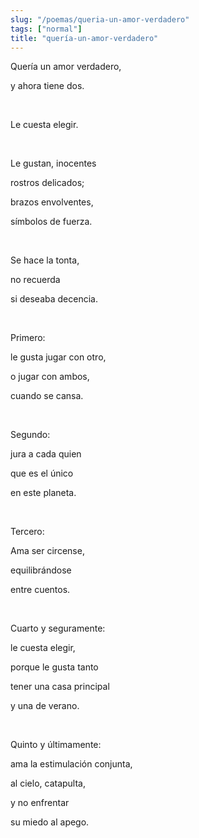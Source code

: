 ```yaml
---
slug: "/poemas/queria-un-amor-verdadero"
tags: ["normal"]
title: "quería-un-amor-verdadero"
---
```

Quería un amor verdadero,

y ahora tiene dos.

&nbsp;

Le cuesta elegir.

&nbsp;

Le gustan, inocentes

rostros delicados;

brazos envolventes,

símbolos de fuerza.

&nbsp;

Se hace la tonta,

no recuerda

si deseaba decencia.

&nbsp;

Primero:

le gusta jugar con otro,

o jugar con ambos,

cuando se cansa.

&nbsp;

Segundo:

jura a cada quien

que es el único 

en este planeta.

&nbsp;

Tercero:

Ama ser circense,

equilibrándose 

entre cuentos.

&nbsp;

Cuarto y seguramente:

le cuesta elegir,

porque le gusta tanto

tener una casa principal

y una de verano.

&nbsp;

Quinto y últimamente:

ama la estimulación conjunta,

al cielo, catapulta,

y no enfrentar 

su miedo al apego.